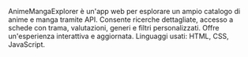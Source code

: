 AnimeMangaExplorer è un'app web per esplorare un ampio catalogo di anime e manga tramite API. Consente ricerche dettagliate, accesso a schede con trama, valutazioni, generi e filtri personalizzati. Offre un'esperienza interattiva e aggiornata. Linguaggi usati: HTML, CSS, JavaScript.
